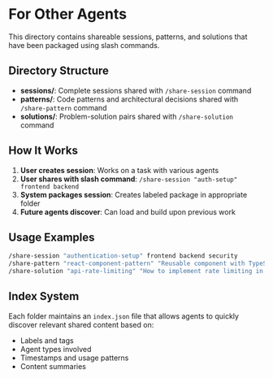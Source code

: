# For Other Agents

This directory contains shareable sessions, patterns, and solutions that have been packaged using slash commands.

## Directory Structure

- **sessions/**: Complete sessions shared with `/share-session` command
- **patterns/**: Code patterns and architectural decisions shared with `/share-pattern` command
- **solutions/**: Problem-solution pairs shared with `/share-solution` command

## How It Works

1. **User creates session**: Works on a task with various agents
2. **User shares with slash command**: `/share-session "auth-setup" frontend backend`
3. **System packages session**: Creates labeled package in appropriate folder
4. **Future agents discover**: Can load and build upon previous work

## Usage Examples

```bash
/share-session "authentication-setup" frontend backend security
/share-pattern "react-component-pattern" "Reusable component with TypeScript"
/share-solution "api-rate-limiting" "How to implement rate limiting in Express"
```

## Index System

Each folder maintains an `index.json` file that allows agents to quickly discover relevant shared content based on:
- Labels and tags
- Agent types involved
- Timestamps and usage patterns
- Content summaries